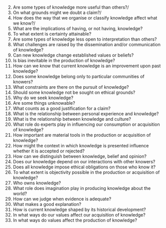 
2. Are some types of knowledge more useful than others?/
4.  On what grounds might we doubt a claim?/
6.  How does the way that we organise or classify knowledge affect what we know?/
7.  What are the implications of having, or not having, knowledge?
8.  To what extent is certainty attainable?
9.  Are some types of knowledge less open to interpretation than others?
10.  What challenges are raised by the dissemination and/or communication of knowledge?
11.  Can new knowledge change established values or beliefs?
12.  Is bias inevitable in the production of knowledge?
13.  How can we know that current knowledge is an improvement upon past knowledge?
14.  Does some knowledge belong only to particular communities of knowers?
15.  What constraints are there on the pursuit of knowledge?
16.  Should some knowledge not be sought on ethical grounds?
17.  Why do we seek knowledge?
18.  Are some things unknowable?
19.  What counts as a good justification for a claim?
20.  What is the relationship between personal experience and knowledge?
21.  What is the relationship between knowledge and culture?
22.  What role do experts play in influencing our consumption or acquisition of knowledge?
23.  How important are material tools in the production or acquisition of knowledge?
24.  How might the context in which knowledge is presented influence whether it is accepted or rejected?
25.  How can we distinguish between knowledge, belief and opinion?
26.  Does our knowledge depend on our interactions with other knowers?
27.  Does all knowledge impose ethical obligations on those who know it?
28.  To what extent is objectivity possible in the production or acquisition of knowledge?
29.  Who owns knowledge?
30.  What role does imagination play in producing knowledge about the world?
31.  How can we judge when evidence is adequate?
32.  What makes a good explanation?
33.  How is current knowledge shaped by its historical development?
34.  In what ways do our values affect our acquisition of knowledge?
35.  In what ways do values affect the production of knowledge?